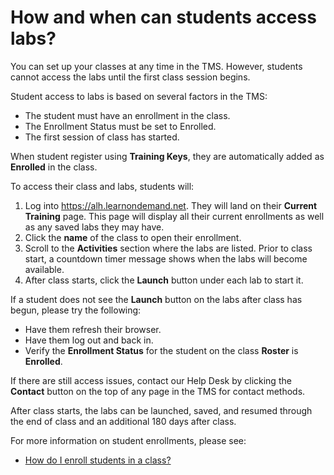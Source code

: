 # How and when can students access labs?

You can set up your classes at any time in the TMS. However, students cannot access the labs until the first class session begins.

Student access to labs is based on several factors in the TMS:
- The student must have an enrollment in the class.
- The Enrollment Status must be set to Enrolled.
- The first session of class has started.

When student register using **Training Keys**, they are automatically added as **Enrolled** in the class.

To access their class and labs, students will:
1. Log into https://alh.learnondemand.net. They will land on their **Current Training** page. This page will display all their current enrollments as well as any saved labs they may have.
1. Click the **name** of the class to open their enrollment.
1. Scroll to the **Activities** section where the labs are listed. Prior to class start, a countdown timer message shows when the labs will become available.
1. After class starts, click the **Launch** button under each lab to start it. 

If a student does not see the **Launch** button on the labs after class has begun, please try the following:
- Have them refresh their browser.
- Have them log out and back in. 
- Verify the **Enrollment Status** for the student on the class **Roster** is **Enrolled**.

If there are still access issues, contact our Help Desk by clicking the **Contact** button on the top of any page in the TMS for contact methods.

After class starts, the labs can be launched, saved, and resumed through the end of class and an additional 180 days after class.

For more information on student enrollments, please see:
- [How do I enroll students in a class?](../fulfilling-marketplace-order/enroll-students-in-class.md)


